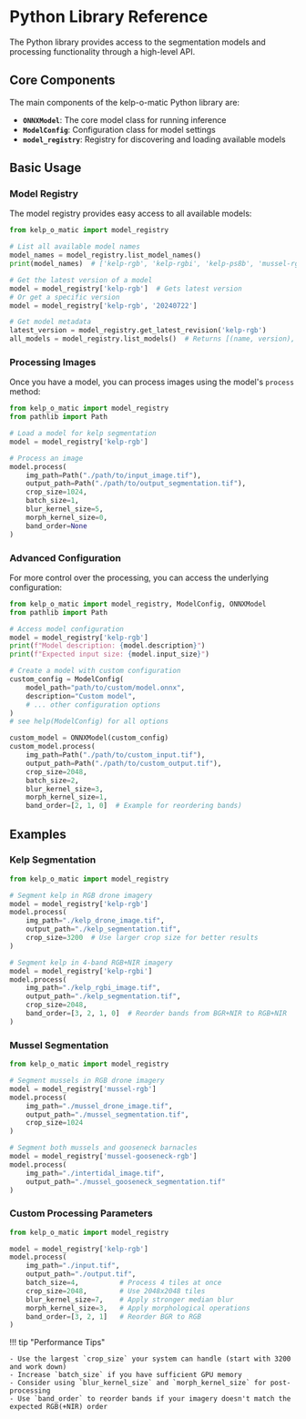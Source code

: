 # Python Library Reference

The Python library provides access to the segmentation models and processing functionality through a high-level API.

## Core Components

The main components of the kelp-o-matic Python library are:

- **`ONNXModel`**: The core model class for running inference
- **`ModelConfig`**: Configuration class for model settings
- **`model_registry`**: Registry for discovering and loading available models

## Basic Usage

### Model Registry

The model registry provides easy access to all available models:

```python
from kelp_o_matic import model_registry

# List all available model names
model_names = model_registry.list_model_names()
print(model_names)  # ['kelp-rgb', 'kelp-rgbi', 'kelp-ps8b', 'mussel-rgb', 'mussel-gooseneck-rgb']

# Get the latest version of a model
model = model_registry['kelp-rgb']  # Gets latest version
# Or get a specific version
model = model_registry['kelp-rgb', '20240722']

# Get model metadata
latest_version = model_registry.get_latest_revision('kelp-rgb')
all_models = model_registry.list_models()  # Returns [(name, version), ...]
```

### Processing Images

Once you have a model, you can process images using the model's `process` method:

```python
from kelp_o_matic import model_registry
from pathlib import Path

# Load a model for kelp segmentation
model = model_registry['kelp-rgb']

# Process an image
model.process(
    img_path=Path("./path/to/input_image.tif"),
    output_path=Path("./path/to/output_segmentation.tif"),
    crop_size=1024,
    batch_size=1,
    blur_kernel_size=5,
    morph_kernel_size=0,
    band_order=None
)
```

### Advanced Configuration

For more control over the processing, you can access the underlying configuration:

```python
from kelp_o_matic import model_registry, ModelConfig, ONNXModel
from pathlib import Path

# Access model configuration
model = model_registry['kelp-rgb']
print(f"Model description: {model.description}")
print(f"Expected input size: {model.input_size}")

# Create a model with custom configuration
custom_config = ModelConfig(
    model_path="path/to/custom/model.onnx",
    description="Custom model",
    # ... other configuration options
)
# see help(ModelConfig) for all options

custom_model = ONNXModel(custom_config)
custom_model.process(
    img_path=Path("./path/to/custom_input.tif"),
    output_path=Path("./path/to/custom_output.tif"),
    crop_size=2048,
    batch_size=2,
    blur_kernel_size=3,
    morph_kernel_size=1,
    band_order=[2, 1, 0]  # Example for reordering bands)
```

## Examples

### Kelp Segmentation

```python
from kelp_o_matic import model_registry

# Segment kelp in RGB drone imagery
model = model_registry['kelp-rgb']
model.process(
    img_path="./kelp_drone_image.tif",
    output_path="./kelp_segmentation.tif",
    crop_size=3200  # Use larger crop size for better results
)

# Segment kelp in 4-band RGB+NIR imagery
model = model_registry['kelp-rgbi']
model.process(
    img_path="./kelp_rgbi_image.tif",
    output_path="./kelp_segmentation.tif",
    crop_size=2048,
    band_order=[3, 2, 1, 0]  # Reorder bands from BGR+NIR to RGB+NIR
)
```

### Mussel Segmentation

```python
from kelp_o_matic import model_registry

# Segment mussels in RGB drone imagery
model = model_registry['mussel-rgb']
model.process(
    img_path="./mussel_drone_image.tif",
    output_path="./mussel_segmentation.tif",
    crop_size=1024
)

# Segment both mussels and gooseneck barnacles
model = model_registry['mussel-gooseneck-rgb']
model.process(
    img_path="./intertidal_image.tif",
    output_path="./mussel_gooseneck_segmentation.tif"
)
```

### Custom Processing Parameters

```python
from kelp_o_matic import model_registry

model = model_registry['kelp-rgb']
model.process(
    img_path="./input.tif",
    output_path="./output.tif",
    batch_size=4,          # Process 4 tiles at once
    crop_size=2048,        # Use 2048x2048 tiles
    blur_kernel_size=7,    # Apply stronger median blur
    morph_kernel_size=3,   # Apply morphological operations
    band_order=[3, 2, 1]   # Reorder BGR to RGB
)
```

!!! tip "Performance Tips"

    - Use the largest `crop_size` your system can handle (start with 3200 and work down)
    - Increase `batch_size` if you have sufficient GPU memory
    - Consider using `blur_kernel_size` and `morph_kernel_size` for post-processing
    - Use `band_order` to reorder bands if your imagery doesn't match the expected RGB(+NIR) order
